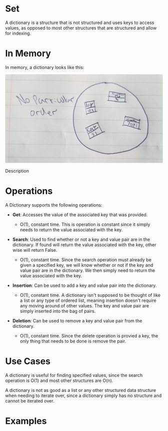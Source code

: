 # Set

A dictionary is a structure that is not structured and uses keys to access values, as opposed to most other structures that are structured and allow for indexing.

# In Memory

In memory, a dictionary looks like this:

![Image of Dictionary in Memory](images/dictionary_memory.jpg)

Description

# Operations

A Dictionary supports the following operations:

* **Get**: Accesses the value of the associated key that was provided.
  * O(1), constant time. This is operation is constant since it simply needs to return the value associated with the key.
  
* **Search**: Used to find whether or not a key and value pair are in the dictionary. If found will return the value associated with the key, other wise will return False.
  * O(1), constant time. Since the search operation must already be given a specified key, we will know whether or not if the key and value pair are in the dictionary. We then simply need to return the value associated with the key.

* **Insertion**: Can be used to add a key and value pair into the dictionary.
  * O(1), constant time. A dictionary isn't supposed to be thought of like a list or any type of ordered list, meaning insertion doesn't require any moving around of other values. The key and value pair are simply inserted into the bag of pairs.

* **Deletion**: Can be used to remove a key and value pair from the dictionary.
  * O(1), constant time. Since the delete operation is provied a key, the only thing that needs to be done is remove the pair.

# Use Cases

A dictionary is useful for finding specified values, since the search operation is O(1) and most other structures are O(n).

A dictionary is not as good as a list or any other structured data structure when needing to iterate over, since a dictionary simply has no structure and cannot be iterated over.
# Examples
